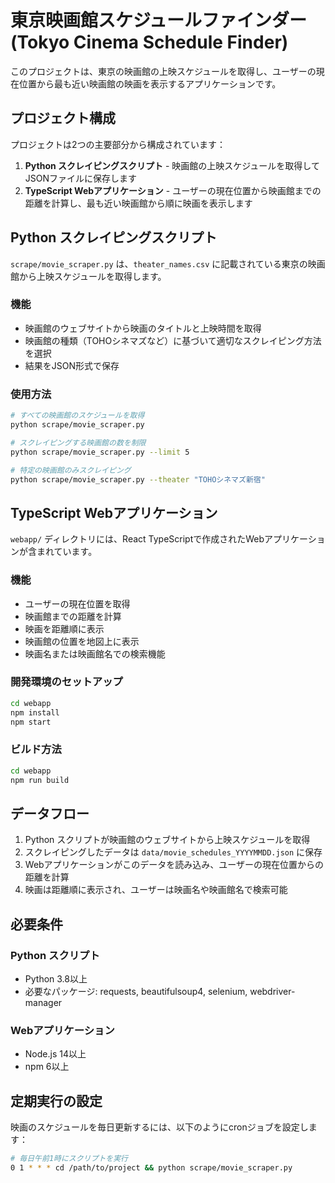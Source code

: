 # 東京映画館スケジュールファインダー (Tokyo Cinema Schedule Finder)

このプロジェクトは、東京の映画館の上映スケジュールを取得し、ユーザーの現在位置から最も近い映画館の映画を表示するアプリケーションです。

## プロジェクト構成

プロジェクトは2つの主要部分から構成されています：

1. **Python スクレイピングスクリプト** - 映画館の上映スケジュールを取得してJSONファイルに保存します
2. **TypeScript Webアプリケーション** - ユーザーの現在位置から映画館までの距離を計算し、最も近い映画館から順に映画を表示します

## Python スクレイピングスクリプト

`scrape/movie_scraper.py` は、`theater_names.csv` に記載されている東京の映画館から上映スケジュールを取得します。

### 機能

- 映画館のウェブサイトから映画のタイトルと上映時間を取得
- 映画館の種類（TOHOシネマズなど）に基づいて適切なスクレイピング方法を選択
- 結果をJSON形式で保存

### 使用方法

```bash
# すべての映画館のスケジュールを取得
python scrape/movie_scraper.py

# スクレイピングする映画館の数を制限
python scrape/movie_scraper.py --limit 5

# 特定の映画館のみスクレイピング
python scrape/movie_scraper.py --theater "TOHOシネマズ新宿"
```

## TypeScript Webアプリケーション

`webapp/` ディレクトリには、React TypeScriptで作成されたWebアプリケーションが含まれています。

### 機能

- ユーザーの現在位置を取得
- 映画館までの距離を計算
- 映画を距離順に表示
- 映画館の位置を地図上に表示
- 映画名または映画館名での検索機能

### 開発環境のセットアップ

```bash
cd webapp
npm install
npm start
```

### ビルド方法

```bash
cd webapp
npm run build
```

## データフロー

1. Python スクリプトが映画館のウェブサイトから上映スケジュールを取得
2. スクレイピングしたデータは `data/movie_schedules_YYYYMMDD.json` に保存
3. Webアプリケーションがこのデータを読み込み、ユーザーの現在位置からの距離を計算
4. 映画は距離順に表示され、ユーザーは映画名や映画館名で検索可能

## 必要条件

### Python スクリプト

- Python 3.8以上
- 必要なパッケージ: requests, beautifulsoup4, selenium, webdriver-manager

### Webアプリケーション

- Node.js 14以上
- npm 6以上

## 定期実行の設定

映画のスケジュールを毎日更新するには、以下のようにcronジョブを設定します：

```bash
# 毎日午前1時にスクリプトを実行
0 1 * * * cd /path/to/project && python scrape/movie_scraper.py

